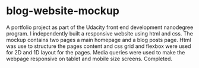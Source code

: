 # blog-website-mockup
A portfolio project as part of the Udacity front end development nanodegree program. I independently built a responsive website using html and css. The mockup contains two pages a main homepage and a blog posts page. Html was use to structure the pages content and css grid and flexbox were used for 2D and 1D layout for the pages. Media queries were used to make the webpage responsive on tablet and mobile size screens. Completed.
